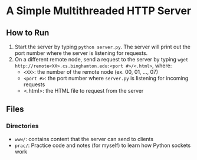 # A Simple Multithreaded HTTP Server

## How to Run
1. Start the server by typing `python server.py`. The server will print out the port number where the server is listening for requests.
2. On a different remote node, send a request to the server by typing `wget http://remote<XX>.cs.binghamton.edu:<port #>/<.html>`, where:
    * `<XX>`: the number of the remote node (ex. 00, 01, ..., 07)
    * `<port #>`: the port number where `server.py` is listening for incoming requests
    * <.html>: the HTML file to request from the server

## Files 

### Directories
* `www/`: contains content that the server can send to clients
* `prac/`: Practice code and notes (for myself) to learn how Python sockets work
